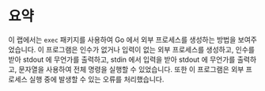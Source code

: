 # 요약

이 랩에서는 `exec` 패키지를 사용하여 Go 에서 외부 프로세스를 생성하는 방법을 보여주었습니다. 이 프로그램은 인수가 없거나 입력이 없는 외부 프로세스를 생성하고, 인수를 받아 stdout 에 무언가를 출력하고, stdin 에서 입력을 받아 stdout 에 무언가를 출력하고, 문자열을 사용하여 전체 명령을 실행할 수 있었습니다. 또한 이 프로그램은 외부 프로세스 실행 중에 발생할 수 있는 오류를 처리했습니다.
